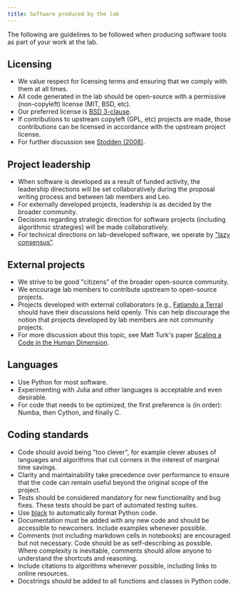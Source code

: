 ```yaml
---
title: Software produced by the lab
---
```


The following are guidelines to be followed when producing software tools as
part of your work at the lab.

## Licensing

* We value respect for licensing terms and ensuring that we comply with them at
  all times.
* All code generated in the lab should be open-source with a permissive
  (non-copyleft) license (MIT, BSD, etc).
* Our preferred license is [BSD 3-clause](https://opensource.org/licenses/BSD-3-Clause).
* If contributions to upstream copyleft (GPL, etc) projects are made, those
  contributions can be licensed in accordance with the upstream project license.
* For further discussion see [Stodden (2008)](https://doi.org/10.1109/MCSE.2009.19).

## Project leadership

* When software is developed as a result of funded activity, the leadership
  directions will be set collaboratively during the proposal writing process and
  between lab members and Leo.
* For externally developed projects, leadership is as decided by the broader
  community.
* Decisions regarding strategic direction for software projects (including
  algorithmic strategies) will be made collaboratively.
* For technical directions on lab-developed software, we operate by
  ["lazy consensus"](https://rave.apache.org/docs/governance/lazyConsensus.html).

## External projects

* We strive to be good "citizens" of the broader open-source community.
* We encourage lab members to contribute upstream to open-source projects.
* Projects developed with external collaborators (e.g.,
  [Fatiando a Terra](https://www.fatiando.org)) should have their discussions
  held openly. This can help discourage the notion that projects developed by
  lab members are not community projects.
* For more discussion about this topic, see Matt Turk's paper
  [Scaling a Code in the Human Dimension](https://arxiv.org/abs/1301.7064).

## Languages

* Use Python for most software.
* Experimenting with Julia and other languages is acceptable and even desirable.
* For code that needs to be optimized, the first preference is (in order):
  Numba, then Cython, and finally C.

## Coding standards

* Code should avoid being "too clever", for example clever abuses of languages
  and algorithms that cut corners in the interest of marginal time savings.
* Clarity and maintainability take precedence over performance to ensure that
  the code can remain useful beyond the original scope of the project.
* Tests should be considered mandatory for new functionality and bug fixes.
  These tests should be part of automated testing suites.
* Use [black](https://github.com/psf/black) to automatically format Python code.
* Documentation must be added with any new code and should be accessible to
  newcomers. Include examples whenever possible.
* Comments (not including markdown cells in notebooks) are encouraged but not
  necessary. Code should be as self-describing as possible. Where complexity
  is inevitable, comments should allow anyone to  understand the shortcuts and
  reasoning.
* Include citations to algorithms whenever possible, including links to online
  resources.
* Docstrings should be added to all functions and classes in Python code.
